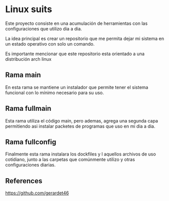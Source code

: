 # Linux suits
Este proyecto consiste en una acumulación de herramientas con las configuraciones que utilizo dia a dia.

La idea principal es crear un repositorio que me permita dejar mi sistema en un estado operativo con solo un comando.

Es importante mencionar que este repositorio esta orientado a una distribución arch linux

## Rama main
En esta rama se mantiene un instalador que permite tener el sistema funcional con lo mínimo necesario para su uso.

## Rama fullmain
Esta rama utiliza el código main, pero ademas, agrega una segunda capa permitiendo asi instalar packetes de programas que uso en mi dia a dia.

## Rama fullconfig
Finalmente esta rama instalara los dockfiles y l aquellos archivos de uso cotidiano, junto a las carpetas que comúnmente utilizo y otras configuraciones diarias.
## References
 https://github.com/gerardet46
